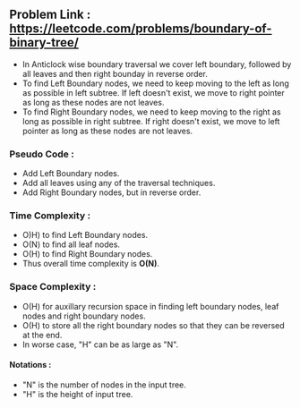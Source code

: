 ## Problem Link : https://leetcode.com/problems/boundary-of-binary-tree/

- In Anticlock wise boundary traversal we cover left boundary, followed by all leaves and then right bounday in reverse order.
- To find Left Boundary nodes, we need to keep moving to the left as long as possible in left subtree. If left doesn't exist, we move to right pointer as long as these nodes are not leaves.
- To find Right Boundary nodes, we need to keep moving to the right as long as possible in right subtree. If right doesn't exist, we move to left pointer as long as these nodes are not leaves.

### Pseudo Code :
  - Add Left Boundary nodes.
  - Add all leaves using any of the traversal techniques.
  - Add Right Boundary nodes, but in reverse order.

### Time Complexity :
  - O)H) to find Left Boundary nodes.
  - O(N) to find all leaf nodes.
  - O(H) to find Right Boundary nodes.
  - Thus overall time complexity is **O(N)**.

### Space Complexity :
  - O(H) for auxillary recursion space in finding left boundary nodes, leaf nodes and right boundary nodes.
  - O(H) to store all the right boundary nodes so that they can be reversed at the end.
  - In worse case, "H" can be as large as "N".

#### Notations :
  - "N" is the number of nodes in the input tree.
  - "H" is the height of input tree.
